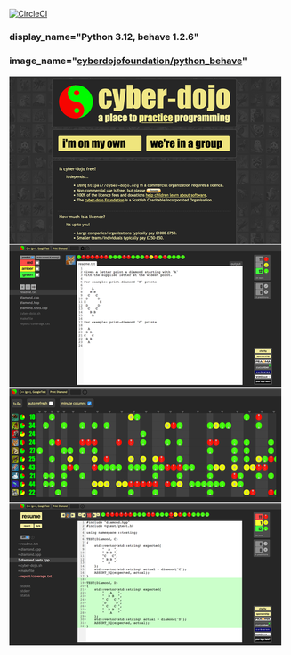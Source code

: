 [![CircleCI](https://circleci.com/gh/cyber-dojo-start-points/python-behave.svg?style=svg)](https://circleci.com/gh/cyber-dojo-start-points/python-behave)

### display_name="Python 3.12, behave 1.2.6"
### image_name="[cyberdojofoundation/python_behave](https://hub.docker.com/repository/docker/cyberdojofoundation/python_behave)"

![cyber-dojo.org home page](https://github.com/cyber-dojo/cyber-dojo/blob/master/shared/home_page_snapshot.png)

